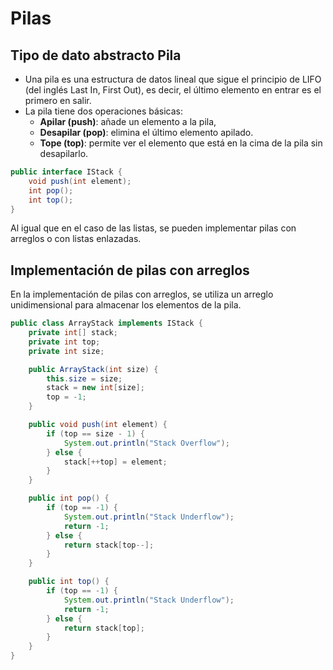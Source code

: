 # Pilas
## Tipo de dato abstracto Pila
- Una pila es una estructura de datos lineal que sigue el principio de LIFO (del inglés Last In, First Out), es decir, el último elemento en entrar es el primero en salir. 
- La pila tiene dos operaciones básicas: 
    - **Apilar (push)**: añade un elemento a la pila, 
    - **Desapilar (pop)**: elimina el último elemento apilado. 
    - **Tope (top)**: permite ver el elemento que está en la cima de la pila sin desapilarlo.

```java
public interface IStack {
    void push(int element);
    int pop();
    int top();
}
```

Al igual que en el caso de las listas, se pueden implementar pilas con arreglos o con listas enlazadas.

## Implementación de pilas con arreglos
En la implementación de pilas con arreglos, se utiliza un arreglo unidimensional para almacenar los elementos de la pila.

```java
public class ArrayStack implements IStack {
    private int[] stack;
    private int top;
    private int size;

    public ArrayStack(int size) {
        this.size = size;
        stack = new int[size];
        top = -1;
    }

    public void push(int element) {
        if (top == size - 1) {
            System.out.println("Stack Overflow");
        } else {
            stack[++top] = element;
        }
    }

    public int pop() {
        if (top == -1) {
            System.out.println("Stack Underflow");
            return -1;
        } else {
            return stack[top--];
        }
    }

    public int top() {
        if (top == -1) {
            System.out.println("Stack Underflow");
            return -1;
        } else {
            return stack[top];
        }
    }
}
```
